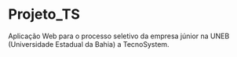# Projeto_TS 
Aplicação Web para o processo seletivo da empresa júnior na UNEB (Universidade Estadual da Bahia) a TecnoSystem.


